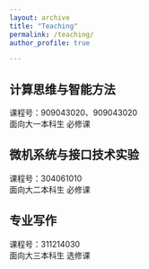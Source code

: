 ```yaml
---
layout: archive
title: "Teaching"
permalink: /teaching/
author_profile: true

---
```


## 计算思维与智能方法
课程号：909043020、909043020   
面向大一本科生 必修课

## 微机系统与接口技术实验
课程号：304061010   
面向大二本科生 必修课

## 专业写作
课程号：311214030   
面向大三本科生 选修课

